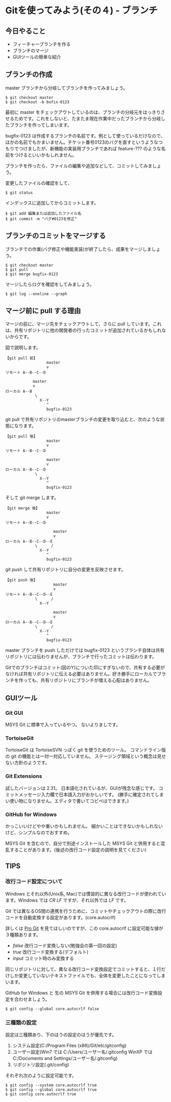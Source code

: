 ﻿# Gitを使ってみよう(その４) - ブランチ

## 今日やること

* フィーチャーブランチを作る
* ブランチのマージ
* GUIツールの簡単な紹介

## ブランチの作成

master ブランチから分岐してブランチを作ってみましょう。

```
$ git checkout master
$ git checkout -b bufix-0123
```

最初に master をチェックアウトしているのは、ブランチの分岐元をはっきりさせるためです。これをしないと、たまたま現在作業中だったブランチから分岐したブランチを作ってしまいます。

bugfix-0123 は作成するブランチの名前です。例として使っているだけなので、ほかの名前でもかまいません。チケット番号0123のバグを直すというようなつもりでつけましたが、新機能の実装用ブランチであれば feature-??? のような名前をつけるといいかもしれません。

ブランチを作ったら、ファイルの編集や追加などして、コミットしてみましょう。

変更したファイルの確認をして、

```
$ git status
```

インデックスに追加してからコミットします。

```
$ git add 編集または追加したファイル名
$ git commit -m "バグ#0123を修正"
```

## ブランチのコミットをマージする

ブランチでの作業(バグ修正や機能実装)が終了したら、成果をマージしましょう。

```
$ git checkout master
$ git pull
$ git merge bugfix-0123
```

マージしたらログを確認をしてみましょう。

```
$ git log --oneline --graph
```

## マージ前に pull する理由

マージの前に、マージ先をチェックアウトして、さらに pull しています。これは、共有リポジトリに他の開発者の行ったコミットが追加されているかもしれないからです。

図で説明します。

```
【git pull 前】
                  master
                  v
リモート A--B--C--D

            master
            v
ローカル A--B
             \
               X--Y
                  ^
                  bugfix-0123
```

git pull で共有リポジトリのmasterブランチの変更を取り込むと、次のような状態になります。

```
【git pull 後】
                  master
                  v
リモート A--B--C--D

                  master
                  v
ローカル A--B--C--D
             \
               X--Y
                  ^
                  bugfix-0123
```

そして git merge します。

```
【git merge 後】
                  master
                  v
リモート A--B--C--D

                     master
                     v
ローカル A--B--C--D--E
             \      /
               X--Y
                  ^
                  bugfix-0123
```

git push して共有リポジトリに自分の変更を反映させます。

```
【git push 後】
                     master
                     v
リモート A--B--C--D--E
             \      /
               X--Y

                     master
                     v
ローカル A--B--C--D--E
             \      /
               X--Y
                  ^
                  bugfix-0123
```

master ブランチを push しただけでは bugfix-0123 というブランチ自体は共有リポジトリには伝わりませんが、ブランチで行ったコミットは伝わります。

Gitでのブランチはコミット(図のY)についた印にすぎないので、共有する必要がなければ共有リポジトリに伝える必要はありません。好き勝手にローカルでブランチを作っても、共有リポジトリにブランチが増える心配はありません。

## GUIツール

### Git GUI

MSYS Git に標準で入っているやつ。
ないよりましです。

### TortoiseGit

TortoiseGit は TortoiseSVN っぽく git を使うためのツール。
コマンドライン版の git の機能とは一対一対応していません。
ステージング領域という概念は見せない方針のようです。

### Git Extensions

試したバージョンは 2.31。
日本語化されているが、GUIが残念な感じです。
コミットメッセージ入力欄で日本語入力がおかしいです。
(勝手に確定されてしまい使い物になりません。エディタで書いてコピペはできます。)

### GitHub for Windows

かっこいいけどやや重いかもしれません。
細かいことはできないかもしれないけど、シンプルなのでおすすめ。

MSYS Git を含むので、自分で別途インストールした MSYS Git と併用すると混乱することがあります。(後述の改行コード設定の説明を見てください)

## TIPS

### 改行コード設定について

Windows とそれ以外(Unix系, Mac)では慣習的に異なる改行コードが使われています。Windows では *CR LF* ですが、それ以外では *LF* です。

Git では異なるOS間の連携を行うために、コミットやチェックアウトの際に改行コードを自動変換する設定があります。(core.autocrlf)

詳しくは [Pro Git](http://git-scm.com/book/ja/Git-%E3%81%AE%E3%82%AB%E3%82%B9%E3%82%BF%E3%83%9E%E3%82%A4%E3%82%BA-Git-%E3%81%AE%E8%A8%AD%E5%AE%9A) を見てほしいのですが、この core.autocrlf に設定可能な値が３種類あります。

* *false* 改行コード変換しない(勉強会の第一回の設定)
* *true*  改行コード変換する(デフォルト)
* *input* コミット時のみ変換する

同じリポジトリに対して、異なる改行コード変換設定でコミットすると、１行だけしか変更していないテキストファイルでも、全体を変更したことになってしまいます。

GitHub for Windows と 生の MSYS Git を併用する場合には改行コード変換設定を合わせましょう。

```
$ git config --global core.autocrlf false
```

### 三種類の設定

設定は三種類あり、下のほうの設定のほうが優先です。

1. システム設定(C:/Program Files (x86)/Git/etc/gitconfig)
2. ユーザー設定(Win7 では C:/Users/ユーザー名/.gitconfig  WinXP では C:/Documents and Settings/ユーザー名/.gitconfig)
3. リポジトリ設定(.git/config)

それぞれ次のように設定可能です。

```
$ git config --system core.autocrlf true
$ git config --global core.autocrlf true
$ git config core.autocrlf true
```
